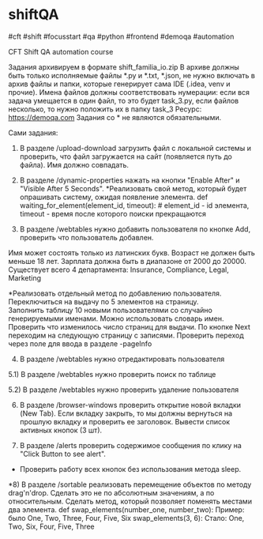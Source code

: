 # shiftQA
#cft #shift #focusstart #qa #python #frontend #demoqa #automation

CFT Shift QA automation course

Задания архивируем в формате shift_familia_io.zip
В архиве должны быть только исполняемые файлы *.py и *.txt, *.json, не нужно включать в архив файлы и папки, которые генерирует сама IDE (.idea, venv и прочие).
Имена файлов должны соответствовать нумерации: если вся задача умещается в один файл, то это будет task_3.py, если файлов несколько, то нужно положить их в папку task_3
Ресурс: https://demoqa.com
Задания со * не являются обязательными.

Сами задания:
1) В разделе /upload-download загрузить файл с локальной системы и проверить, что файл загружается на сайт (появляется путь до файла). Имя должно совпадать.

2) В разделе /dynamic-properties нажать на кнопки "Enable After" и "Visible After 5 Seconds". 
*Реализовать свой метод, который будет опрашивать систему, ожидая появление элемента. 
def waiting_for_element(element_id, timeout): # element_id - id элемента, timeout - время после которого поиски прекращаются

3) В разделе /webtables нужно добавить пользователя по кнопке Add, проверить что пользователь добавлен. 

Имя может состоять только из латинских букв.
Возраст не должен быть меньше 18 лет. 
Зарплата должна быть в диапазоне от 2000 до 20000. 
Существует всего 4 департамента: Insurance, Compliance, Legal, Marketing

*Реализовать отдельный метод по добавлению пользователя.  
Переключиться на выдачу по 5 элементов на страницу.  
Заполнить таблицу 10 новыми пользователями со случайно генерируемыми именами. Можно использовать словарь имен. 
Проверить что изменилось число страниц для выдачи.
По кнопке Next переходим на следующую страницу с записями. 
Проверить переход через поле для ввода в разделе -pageInfo

4) В разделе /webtables нужно отредактировать пользователя 

5.1) В разделе /webtables нужно проверить поиск по таблице

5.2) В разделе /webtables нужно проверить удаление пользователя

6) В разделе /browser-windows проверить открытие новой вкладки (New Tab). Если вкладку закрыть, то мы должны вернуться на прошлую вкладку и проверить ее заголовок. 
Вывести список активных кнопок (3 шт).

7) В разделе /alerts проверить содержимое сообщения по клику на "Click Button to see alert".  
* Проверить работу всех кнопок без использования метода sleep.

*8) В разделе /sortable реализовать перемещение объектов по методу drag'n'drop. Сделать это не по абсолютным значениям, а по относительным.
Сделать метод, который позволяет поменять местами два элемента. def swap_elements(number_one, number_two):
Пример: было One, Two, Three, Four, Five, Six
swap_elements(3, 6):
Стало: One, Two, Six, Four, Five, Three
